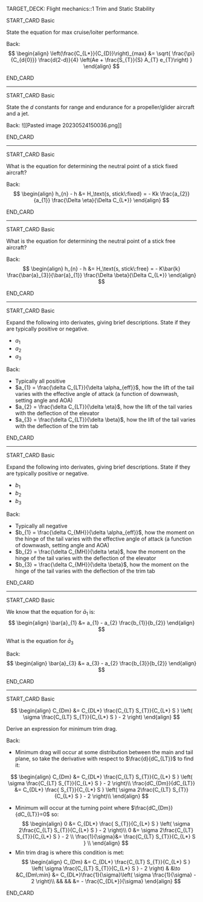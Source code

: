 TARGET_DECK: Flight mechanics::1 Trim and Static Stability



START_CARD
Basic

State the equation for max cruise/loiter performance.

Back: 
$$ \begin{align}
\left(\frac{C_{L*}}{C_{D}}\right)_{max} &= \sqrt{ \frac{\pi}{C_{d{0}}} \frac{d(2-d)}{4} \left(Ae + \frac{S_{T}}{S} A_{T} e_{T}\right) }
\end{align} $$
<!--ID: 1684936861153-->
END_CARD



--------

START_CARD
Basic

State the $d$ constants for range and endurance for a propeller/glider aircraft and a jet.

Back: 
![[Pasted image 20230524150036.png]]
<!--ID: 1684936861161-->
END_CARD


--------

START_CARD
Basic

What is the equation for determining the neutral point of a stick fixed aircraft?

Back: 
$$ \begin{align}
h_{n} - h &= H_\text{s, stick\:fixed} = - Kk \frac{a_{2}}{a_{1}} \frac{\Delta \eta}{\Delta C_{L*}}
\end{align} $$
 
<!--ID: 1684939369867-->
END_CARD

--------

START_CARD
Basic

What is the equation for determining the neutral point of a stick free aircraft?

Back: 
$$ \begin{align}
h_{n} - h &= H_\text{s, stick\:free} = - K\bar{k} \frac{\bar{a}_{3}}{\bar{a}_{1}} \frac{\Delta \beta}{\Delta C_{L*}}
\end{align} $$
 
<!--ID: 1684939369879-->
END_CARD


--------

START_CARD
Basic

Expand the following into derivates, giving brief descriptions. State if they are typically positive or negative.
- $a_{1}$
- $a_{2}$
- $a_{3}$

Back: 
- Typically all positive
- $a_{1} = \frac{\delta C_{LT}}{\delta \alpha_{eff}}$, how the lift of the tail varies with the effective angle of attack (a function of downwash, setting angle and AOA)
- $a_{2} = \frac{\delta C_{LT}}{\delta \eta}$, how the lift of the tail varies with the deflection of the elevator
- $a_{3} = \frac{\delta C_{LT}}{\delta \beta}$, how the lift of the tail varies with the deflection of the trim tab
<!--ID: 1684939369888-->
END_CARD

--------

START_CARD
Basic

Expand the following into derivates, giving brief descriptions. State if they are typically positive or negative.
- $b_{1}$
- $b_{2}$
- $b_{3}$

Back: 
- Typically all negative
- $b_{1} = \frac{\delta C_{MH}}{\delta \alpha_{eff}}$, how the moment on the hinge of the tail varies with the effective angle of attack (a function of downwash, setting angle and AOA)
- $b_{2} = \frac{\delta C_{MH}}{\delta \eta}$, how the  moment on the hinge of the tail varies with the deflection of the elevator
- $b_{3} = \frac{\delta C_{MH}}{\delta \beta}$, how the  moment on the hinge of the tail varies with the deflection of the trim tab
<!--ID: 1684939369897-->
END_CARD



--------

START_CARD
Basic

We know that the equation for $\bar{a}_{1}$ is:
$$ \begin{align}
\bar{a}_{1} &= a_{1} - a_{2} \frac{b_{1}}{b_{2}} 
\end{align} $$

What is the equation for $\bar{a}_{3}$

Back: 
$$ \begin{align}
\bar{a}_{3} &= a_{3} - a_{2} \frac{b_{3}}{b_{2}} 
\end{align} $$
<!--ID: 1684942952076-->
END_CARD



--------

START_CARD
Basic

$$ \begin{align}
C_{Dm} &= C_{DL*} \frac{C_{LT} S_{T}}{C_{L*} S } \left( \sigma \frac{C_{LT} S_{T}}{C_{L*} S } - 2 \right)
\end{align} $$

Derive an expression for minimum trim drag.

Back: 
- Minimum drag will occur at some distribution between the main and tail plane, so take the derivative with respect to $\frac{d}{dC_{LT}}$ to find it:

$$ \begin{align}
C_{Dm} &= C_{DL*} \frac{C_{LT} S_{T}}{C_{L*} S } \left( \sigma \frac{C_{LT} S_{T}}{C_{L*} S } - 2 \right)\\
\frac{dC_{Dm}}{dC_{LT}} &= C_{DL*} \frac{ S_{T}}{C_{L*} S } \left( \sigma 2\frac{C_{LT} S_{T}}{C_{L*} S } - 2 \right)\\
\end{align} $$
- Minimum will occur at the turning point where $\frac{dC_{Dm}}{dC_{LT}}=0$ so:
$$ \begin{align}
0 &= C_{DL*} \frac{ S_{T}}{C_{L*} S } \left( \sigma 2\frac{C_{LT} S_{T}}{C_{L*} S } - 2 \right)\\
0 &=  \sigma 2\frac{C_{LT} S_{T}}{C_{L*} S }  - 2 \\
\frac{1}{\sigma}&= \frac{C_{LT} S_{T}}{C_{L*} S }  \\
\end{align} $$
- Min trim drag is where this condition is met:
$$ \begin{align}
C_{Dm} &= C_{DL*} \frac{C_{LT} S_{T}}{C_{L*} S } \left( \sigma \frac{C_{LT} S_{T}}{C_{L*} S } - 2 \right) & &\to &C_{Dm\:min} &= C_{DL*}\frac{1}{\sigma}\left( \sigma \frac{1}{\sigma} - 2 \right)\\
&& && &= -  \frac{C_{DL*}}{\sigma}
\end{align} $$
 
<!--ID: 1685015261871-->
END_CARD





